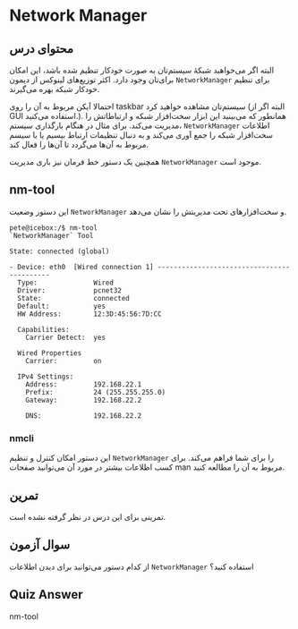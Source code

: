 # Network Manager

## محتوای درس

البته اگر می‌خواهید شبکهٔ سیستم‌تان به صورت خودکار تنظیم شده باشد‌، این امکان
برای‌تان وجود دارد. اکثر توزیع‌های لینوکس از دیمون `NetworkManager` برای تنظیم
خودکار شبکه بهره می‌گیرند.

احتمالا آیکن مربوط به آن را روی taskbar سیستم‌تان مشاهده خواهید کرد (البته اگر از
GUI استفاده می‌کنید.). همانطور که می‌بینید این ابزار سخت‌افزار شبکه و ارتباطاتش را
مدیریت می‌کند. برای مثال در هنگام بارگذاری سیستم‌، `NetworkManager` اطلاعات سخت‌افزار
شبکه را جمع آوری می‌کند و به دنبال تنظیمات ارتباط بیسیم یا با سیسم مربوط به آن‌ها
می‌گردد تا آن‌ها را فعال کند.

همچنین یک دستور خط فرمان نیز باری مدیریت `NetworkManager` موجود است.

## nm-tool

این دستور وضعیت `NetworkManager` و سخت‌افزار‌های تحت مدیریتش را نشان می‌دهد.

```
pete@icebox:/$ nm-tool
`NetworkManager` Tool

State: connected (global)

- Device: eth0  [Wired connection 1] -------------------------------------------
  Type:              Wired
  Driver:            pcnet32
  State:             connected
  Default:           yes
  HW Address:        12:3D:45:56:7D:CC

  Capabilities:
    Carrier Detect:  yes

  Wired Properties
    Carrier:         on

  IPv4 Settings:
    Address:         192.168.22.1
    Prefix:          24 (255.255.255.0)
    Gateway:         192.168.22.2

    DNS:             192.168.22.2
```

### nmcli

این دستور امکان کنترل و تنظیم `NetworkManager` را برای شما فراهم می‌کند. برای کسب
اطلاعات بیشتر در مورد آن می‌توانید صفحات man مربوط به آن را مطالعه کنید.

## تمرین

تمرینی برای این درس در نظر گرفته نشده است. 

## سوال آزمون

از کدام دستور می‌توانید برای دیدن اطلاعات `NetworkManager` استفاده کنید؟

## Quiz Answer

nm-tool
